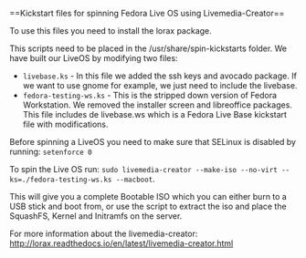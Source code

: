 ==Kickstart files for spinning Fedora Live OS using Livemedia-Creator==

To use this files you need to install the lorax package.

This scripts need to be placed in the /usr/share/spin-kickstarts folder. We have built our LiveOS by modifying two files:
* ```livebase.ks``` - In this file we added the ssh keys and avocado package. If we want to use gnome for example,
we just need to include the livebase.
* ```fedora-testing-ws.ks``` - This is the stripped down version of Fedora Workstation. We removed the installer screen and libreoffice packages. This file includes de livebase.ws which
is a Fedora Live Base kickstart file with modifications.

Before spinning a LiveOS you need to make sure that SELinux is disabled by running: ```setenforce 0```


To spin the Live OS run:
```sudo livemedia-creator --make-iso --no-virt --ks=./fedora-testing-ws.ks --macboot```.

This will give you a complete Bootable ISO which you can either burn to a USB stick and boot from, or use the script
to extract the iso and place the SquashFS, Kernel and Initramfs on the server.

For more information about the livemedia-creator: http://lorax.readthedocs.io/en/latest/livemedia-creator.html
